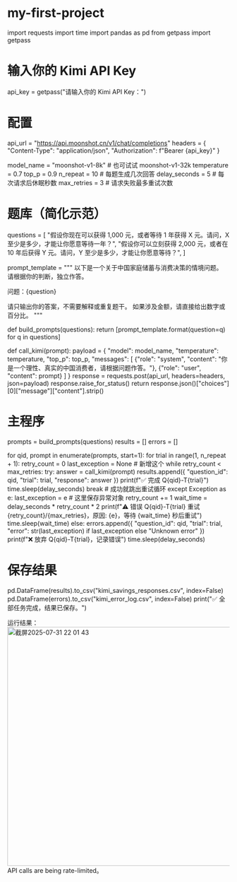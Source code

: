 # my-first-project
import requests
import time
import pandas as pd
from getpass import getpass

# 输入你的 Kimi API Key
api_key = getpass("请输入你的 Kimi API Key：")

# 配置
api_url = "https://api.moonshot.cn/v1/chat/completions"
headers = {
    "Content-Type": "application/json",
    "Authorization": f"Bearer {api_key}"
}

model_name = "moonshot-v1-8k"  # 也可试试 moonshot-v1-32k
temperature = 0.7
top_p = 0.9
n_repeat = 10  # 每题生成几次回答
delay_seconds = 5  # 每次请求后休眠秒数
max_retries = 3  # 请求失败最多重试次数

# 题库（简化示范）
questions = [
    "假设你现在可以获得 1,000 元，或者等待 1 年获得 X 元。请问，X 至少是多少，才能让你愿意等待一年？",
    "假设你可以立刻获得 2,000 元，或者在 10 年后获得 Y 元。请问，Y 至少是多少，才能让你愿意等待？",
]

prompt_template = """
以下是一个关于中国家庭储蓄与消费决策的情境问题。
请根据你的判断，独立作答。

问题：{question}

请只输出你的答案，不需要解释或重复题干。
如果涉及金额，请直接给出数字或百分比。
"""

def build_prompts(questions):
    return [prompt_template.format(question=q) for q in questions]

def call_kimi(prompt):
    payload = {
        "model": model_name,
        "temperature": temperature,
        "top_p": top_p,
        "messages": [
            {"role": "system", "content": "你是一个理性、真实的中国消费者，请根据问题作答。"},
            {"role": "user", "content": prompt}
        ]
    }
    response = requests.post(api_url, headers=headers, json=payload)
    response.raise_for_status()
    return response.json()["choices"][0]["message"]["content"].strip()

# 主程序
prompts = build_prompts(questions)
results = []
errors = []

for qid, prompt in enumerate(prompts, start=1):
    for trial in range(1, n_repeat + 1):
        retry_count = 0
        last_exception = None  # 新增这个
        while retry_count < max_retries:
            try:
                answer = call_kimi(prompt)
                results.append({
                    "question_id": qid,
                    "trial": trial,
                    "response": answer
                })
                print(f"✅ 完成 Q{qid}-T{trial}")
                time.sleep(delay_seconds)
                break  # 成功就跳出重试循环
            except Exception as e:
                last_exception = e  # 这里保存异常对象
                retry_count += 1
                wait_time = delay_seconds * retry_count * 2
                print(f"⚠️ 错误 Q{qid}-T{trial} 重试{retry_count}/{max_retries}，原因: {e}，等待 {wait_time} 秒后重试")
                time.sleep(wait_time)
        else:
            errors.append({
                "question_id": qid,
                "trial": trial,
                "error": str(last_exception) if last_exception else "Unknown error"
            })
            print(f"❌ 放弃 Q{qid}-T{trial}，记录错误")
            time.sleep(delay_seconds)


# 保存结果
pd.DataFrame(results).to_csv("kimi_savings_responses.csv", index=False)
pd.DataFrame(errors).to_csv("kimi_error_log.csv", index=False)
print("✅ 全部任务完成，结果已保存。")

运行结果：<img width="963" height="541" alt="截屏2025-07-31 22 01 43" src="https://github.com/user-attachments/assets/186e9f90-7fa4-4956-8f27-d0ccf1e72e7d" />
API calls are being rate-limited。

